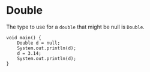 # Double

The type to use for a `double` that might be null is `Double`.

```java, no_run
void main() {
    Double d = null;
    System.out.println(d);
    d = 3.14;
    System.out.println(d);
}
```